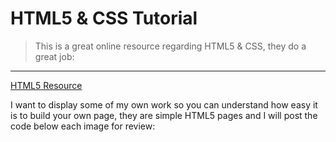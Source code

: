 # HTML5 & CSS Tutorial

> This is a great online resource regarding HTML5 & CSS, they do a great job: 
__________________________________________________________________________________________________________________________________________

[HTML5 Resource](https://www.w3schools.com/html/html5_intro.asp)



I want to display some of my own work so you can understand how easy it is to build your own page, they are simple HTML5 pages and I will post the code below each image for review:
